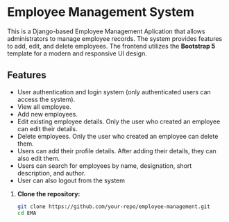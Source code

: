 # Employee Management System

This is a Django-based Employee Management Aplication that allows administrators to manage employee records. The system provides features to add, edit, and delete employees. The frontend utilizes the **Bootstrap 5** template for a modern and responsive UI design.

## Features

- User authentication and login system (only authenticated users can access the system).
- View all employee.
- Add new employees.
- Edit existing employee details. Only the user who created an employee can edit their details.
- Delete employees. Only the user who created an employee can delete them.
- Users can add their profile details. After adding their details, they can also edit them.
- Users can search for employees by name, designation, short description, and author.
- User can also logout from the system


1. **Clone the repository:**
   ```bash
   git clone https://github.com/your-repo/employee-management.git
   cd EMA
   
